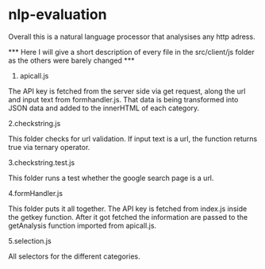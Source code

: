 # nlp-evaluation

Overall this is a natural language processor that analysises any http adress.


*** Here I will give a short description of every file in the src/client/js folder as the others were barely changed ***

1. apicall.js

The API key is fetched from the server side via get request, along the url and input text from formhandler.js.
That data is being transformed into JSON data and added to the innerHTML of each category.

2.checkstring.js

This folder checks for url validation. If input text is a url, the function returns true via ternary operator.

3.checkstring.test.js

This folder runs a test whether the google search page is a url.

4.formHandler.js

This folder puts it all together. The API key is fetched from index.js inside the getkey function.
After it got fetched the information are passed to the getAnalysis function imported from apicall.js.

5.selection.js

All selectors for the different categories.

